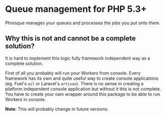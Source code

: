 Queue management for PHP 5.3+
=============================

Phresque manages your queues and processes the jobs you put onto them.


Why this is not and cannot be a complete solution?
--------------------------------------------------

It is hard to implement this logic fully framework independent way as a complete solution.

First of all you probably will run your Workers from console. Every framework has its own and quite useful way to create console applications (eg. Fuel's `oil` or Laravel's `artisan`). There is no sense in creating a platform independent console application but without it this is not complete. You have to create your own wrapper around this package to be able to run Workers in console.

__Note__: This will probably change in future versions.